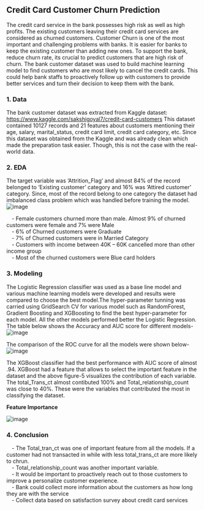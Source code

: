 ## Credit Card Customer Churn Prediction
The credit card service in the bank possesses high risk as well as high profits. The existing customers leaving their credit card services are considered as churned customers.  Customer Churn is one of the most important and challenging problems with banks. It is easier for banks to keep the existing customer than adding new ones. To support the bank, reduce churn rate, its crucial to predict customers that are high risk of churn. The bank customer dataset was used to build machine learning model to find customers who are most likely to cancel the credit cards.  This could help bank staffs to proactively follow up with customers to provide better services and turn their decision to keep them with the bank.

### 1. Data
 The bank customer dataset was extracted from Kaggle dataset: https://www.kaggle.com/sakshigoyal7/credit-card-customers This dataset contained 10127 records and 21 features about customers mentioning their age, salary, marital_status, credit card limit, credit card category, etc. Since this dataset was obtained from the Kaggle and was already clean which made the preparation task easier. Though, this is not the case with the real-world data. 
 
 ### 2. EDA
The target variable was ‘Attrition_Flag’ and almost 84% of the record belonged to ‘Existing customer’ category and 16% was ‘Attired customer’ category. Since, most of the record belong to one category the dataset had imbalanced class problem which was handled before training the model. <br>
 ![image](https://user-images.githubusercontent.com/59039411/135375471-ea00b0e0-de71-4be7-aff6-4e85c79a7ed5.png)

&emsp;- Female customers churned more than male. Almost 9% of  churned customers were female and 7% were Male <br>
&emsp;- 6% of Churned customers were Graduate <br>
&emsp;- 7% of Churned customers were in Married Category<br>
&emsp;- Customers with income between 40K – 60K cancelled more than other income group<br>
&emsp;- Most of the churned customers were Blue card holders <br>

### 3. Modeling

The Logistic Regression classifier was used as a base line model and various machine learning models were developed and results were compared to choose the best model.The hyper-parameter tunning was carried using GridSearch CV for various model such as RandomForest, Gradient Boosting and XGBoosting to find the best hyper-parameter for each model. All the other models performed better the Logistic Regression.<br>
The table below shows the Accuracy and AUC score for different models-<br>
![image](https://user-images.githubusercontent.com/59039411/135376542-a8f57517-6bd2-4e6e-ab5f-7af2e458ce02.png)

The comparison of the ROC curve for all the models were shown below- <br>
![image](https://user-images.githubusercontent.com/59039411/135376734-d84d6ca7-7b5e-4753-9ed0-6ff3dd0165fd.png)

The XGBoost classifier had the best performance with AUC score of almost .94. XGBoost had a feature that allows to select the important feature in the dataset and the above figure-5 visualizes the contribution of each variable. The total_Trans_ct  almost contibuted 100% and Total_relationship_count  was close to 40%. These were the  variables that contributed the most in classifying the dataset. <br>

**Feature Importance** <br>

![image](https://user-images.githubusercontent.com/59039411/135376976-55ca46c3-0d85-4401-963c-2ef02569c014.png)

### 4. Conclusion
&emsp;- The Total_tran_ct was one of important feature from all the models. If a customer had not transacted in while with less total_trans_ct are more likely to chrun.<br>
&emsp;- Total_relationship_count was another important variable. <br>
&emsp;- It would be important to proactively reach out to those customers to improve a personalize customer experience.<br>
&emsp;- Bank could collect more information about the customers as how long they are with the service <br>
&emsp;- Collect data  based on  satisfaction survey about credit card services <br>






 

